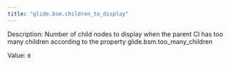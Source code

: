 ```yaml
---
title: "glide.bsm.children_to_display"
---
```


Description: Number of child nodes to display when the parent CI has too many children according to the property glide.bsm.too_many_children

Value: `0`